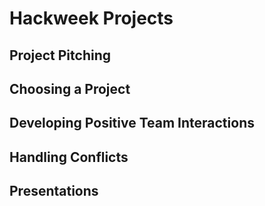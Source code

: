 # Hackweek Projects

## Project Pitching

## Choosing a Project

## Developing Positive Team Interactions

## Handling Conflicts

## Presentations